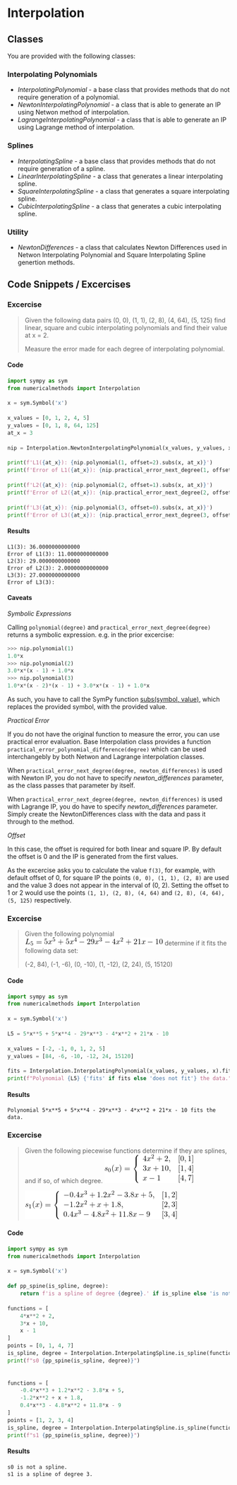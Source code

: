 # Interpolation

## Classes

You are provided with the following classes:

### Interpolating Polynomials
- *InterpolatingPolynomial* - a base class that provides methods that do not require generation of a polynomial.
- *NewtonInterpolatingPolynomial* - a class that is able to generate an IP using Netwon method of interpolation.
- *LagrangeInterpolatingPolynomial* - a class that is able to generate an IP using Lagrange method of interpolation.

### Splines
- *InterpolatingSpline* - a base class that provides methods that do not require generation of a spline.
- *LinearInterpolatingSpline* - a class that generates a linear interpolating spline.
- *SquareInterpolatingSpline* - a class that generates a square interpolating spline.
- *CubicInterpolatingSpline* - a class that generates a cubic interpolating spline.

### Utility
- *NewtonDifferences* - a class that calculates Newton Differences used in Netwon Interpolating Polynomial and Square Interpolating Spline genertion methods.

## Code Snippets / Excercises

### Excercise

>Given the following data pairs (0, 0), (1, 1), (2, 8), (4, 64), (5, 125) find linear,
>square and cubic interpolating polynomials and find their value at x = 2.
>
>Measure the error made for each degree of interpolating polynomial.


#### Code
```python
import sympy as sym
from numericalmethods import Interpolation

x = sym.Symbol('x')

x_values = [0, 1, 2, 4, 5]
y_values = [0, 1, 8, 64, 125]
at_x = 3

nip = Interpolation.NewtonInterpolatingPolynomial(x_values, y_values, x)

print(f'L1({at_x}): {nip.polynomial(1, offset=2).subs(x, at_x)}')
print(f'Error of L1({at_x}): {nip.practical_error_next_degree(1, offset=2).subs(x, at_x)}')

print(f'L2({at_x}): {nip.polynomial(2, offset=1).subs(x, at_x)}')
print(f'Error of L2({at_x}): {nip.practical_error_next_degree(2, offset=1).subs(x, at_x)}')

print(f'L3({at_x}): {nip.polynomial(3, offset=0).subs(x, at_x)}')
print(f'Error of L3({at_x}): {nip.practical_error_next_degree(3, offset=0).subs(x, at_x)}')
```
#### Results
```
L1(3): 36.0000000000000
Error of L1(3): 11.0000000000000
L2(3): 29.0000000000000
Error of L2(3): 2.00000000000000
L3(3): 27.0000000000000
Error of L3(3): 
```

#### Caveats

*Symbolic Expressions*

Calling `polynomial(degree)` and `practical_error_next_degree(degree)` returns a symbolic expression.
e.g. in the prior excercise:
```python
>>> nip.polynomial(1)
1.0*x
>>> nip.polynomial(2)
3.0*x*(x - 1) + 1.0*x
>>> nip.polynomial(3)
1.0*x*(x - 2)*(x - 1) + 3.0*x*(x - 1) + 1.0*x
```

As such, you have to call the SymPy function [subs(symbol, value)](https://docs.sympy.org/latest/tutorial/basic_operations.html#substitution), which replaces the provided symbol, with the provided value. 

*Practical Error*

If you do not have the original function to measure the error, you can use practical error evaluation.
Base Interpolation class provides a function ```practical_error_polynomial_difference(degree)``` which can be used interchangebly by both Netwon and Lagrange interpolation classes.

When ```practical_error_next_degree(degree, newton_differences)``` is used with Newton IP, you do not have to specify *newton_differences* parameter, as the class passes that parameter by itself. 

When ```practical_error_next_degree(degree, newton_differences)``` is used with Lagrange IP, you do have to specify *newton_differences* parameter. Simply create the NewtonDifferences class with the data and pass it through to the method.

*Offset*

In this case, the offset is required for both linear and square IP. By default the offset is 0 and the IP is generated from the first values.

As the excercise asks you to calculate the value ```f(3)```, for example, with default offset of 0, for square IP the points ```(0, 0), (1, 1), (2, 8)``` are used and the value 3 does not appear in the interval of (0, 2). Setting the offset to 1 or 2 would use the points ```(1, 1), (2, 8), (4, 64)``` and ```(2, 8), (4, 64), (5, 125)``` respectively. 


### Excercise

>Given the following polynomial ![polynomial](../img/interpolation_ex2_l5.png)
>determine if it fits the following data set:
> 
> (-2, 84), (-1, -6), (0, -10), (1, -12), (2, 24), (5, 15120)

#### Code
```python
import sympy as sym
from numericalmethods import Interpolation

x = sym.Symbol('x')

L5 = 5*x**5 + 5*x**4 - 29*x**3 - 4*x**2 + 21*x - 10

x_values = [-2, -1, 0, 1, 2, 5]
y_values = [84, -6, -10, -12, 24, 15120]

fits = Interpolation.InterpolatingPolynomial(x_values, y_values, x).fit(L5)
print(f"Polynomial {L5} {'fits' if fits else 'does not fit'} the data.")
```
#### Results
```
Polynomial 5*x**5 + 5*x**4 - 29*x**3 - 4*x**2 + 21*x - 10 fits the data.
```

### Excercise
>Given the following piecewise functions determine if they are splines, and if so, of which degree.
> ![polynomial](../img/interpolation_ex3_s0.png)
> 
> ![polynomial](../img/interpolation_ex3_s1.png)
#### Code
```python
import sympy as sym
from numericalmethods import Interpolation

x = sym.Symbol('x')

def pp_spine(is_spline, degree):
    return f'is a spline of degree {degree}.' if is_spline else 'is not a spline.'

functions = [
    4*x**2 + 2,
    3*x + 10,
    x - 1
]
points = [0, 1, 4, 7]
is_spline, degree = Interpolation.InterpolatingSpline.is_spline(functions, points, x)
print(f"s0 {pp_spine(is_spline, degree)}")


functions = [
    -0.4*x**3 + 1.2*x**2 - 3.8*x + 5,
    -1.2*x**2 + x + 1.8,
    0.4*x**3 - 4.8*x**2 + 11.8*x - 9
]
points = [1, 2, 3, 4]
is_spline, degree = Interpolation.InterpolatingSpline.is_spline(functions, points, x)
print(f"s1 {pp_spine(is_spline, degree)}")
```
#### Results
```
s0 is not a spline.
s1 is a spline of degree 3.
```